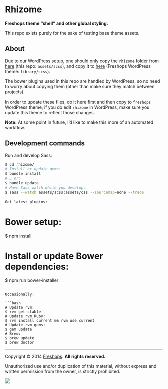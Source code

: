 # Rhizome

**Freshops theme “shell” and other global styling.**

This repo exists purely for the sake of testing base theme assets.

## About

Due to our WordPress setup, one should only copy the `rhizome` folder from [here](https://github.com/freshops/rhizome/tree/master/assets/scss) (this repo: `assets/scss`), and copy it to [here](https://github.com/freshops/freshops/tree/master/library/scss) (Freshops WordPress theme: `library/scss`).

The bower plugins used in this repo are handled by WordPress, so no need to worry about copying them (other than make sure they match between projects).

In order to update these files, do it here first and then copy to `freshops` WordPress theme; if you do edit `rhizome` in WordPress, make sure you update this theme to reflect those changes.

**Note:** At some point in future, I’d like to make this more of an automated workflow.

## Development commands

Run and develop Sass:

```bash
$ cd rhizome/
# Install or update gems:
$ bundle install
# … or:
$ bundle update
# Have Sass watch while you develop:
$ sass --watch assets/scss:assets/css --sourcemap=none --trace

Get latest plugins:

```
# Bower setup:
$ npm install
# Install or update Bower dependencies:
$ npm run bower-installer
```

Occasionally:

```bash
# Update rvm:
$ rvm get stable
# Update rvm Ruby:
$ rvm install current && rvm use current
# Update rvm gems:
$ gem update
# Brew:
$ brew update
$ brew doctor
```

---

Copyright © 2014 [Freshops](http://freshops.com/). **All rights reserved.**

Unauthorized use and/or duplication of this material, without express and written permission from the owner, is strictly prohibited.

<img src="https://github.global.ssl.fastly.net/images/icons/emoji/octocat.png">

